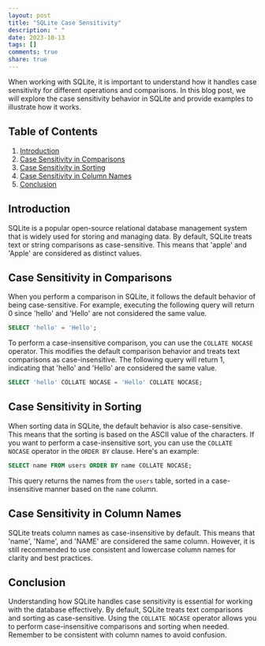 ```yaml
---
layout: post
title: "SQLite Case Sensitivity"
description: " "
date: 2023-10-13
tags: []
comments: true
share: true
---
```


When working with SQLite, it is important to understand how it handles case sensitivity for different operations and comparisons. In this blog post, we will explore the case sensitivity behavior in SQLite and provide examples to illustrate how it works.

## Table of Contents
1. [Introduction](#introduction)
2. [Case Sensitivity in Comparisons](#case-sensitivity-in-comparisons)
3. [Case Sensitivity in Sorting](#case-sensitivity-in-sorting)
4. [Case Sensitivity in Column Names](#case-sensitivity-in-column-names)
5. [Conclusion](#conclusion)

## Introduction
SQLite is a popular open-source relational database management system that is widely used for storing and managing data. By default, SQLite treats text or string comparisons as case-sensitive. This means that 'apple' and 'Apple' are considered as distinct values.

## Case Sensitivity in Comparisons
When you perform a comparison in SQLite, it follows the default behavior of being case-sensitive. For example, executing the following query will return 0 since 'hello' and 'Hello' are not considered the same value.

```sql
SELECT 'hello' = 'Hello';
```

To perform a case-insensitive comparison, you can use the `COLLATE NOCASE` operator. This modifies the default comparison behavior and treats text comparisons as case-insensitive. The following query will return 1, indicating that 'hello' and 'Hello' are considered the same value.

```sql
SELECT 'hello' COLLATE NOCASE = 'Hello' COLLATE NOCASE;
```

## Case Sensitivity in Sorting
When sorting data in SQLite, the default behavior is also case-sensitive. This means that the sorting is based on the ASCII value of the characters. If you want to perform a case-insensitive sort, you can use the `COLLATE NOCASE` operator in the `ORDER BY` clause. Here's an example:

```sql
SELECT name FROM users ORDER BY name COLLATE NOCASE;
```

This query returns the names from the `users` table, sorted in a case-insensitive manner based on the `name` column.

## Case Sensitivity in Column Names
SQLite treats column names as case-insensitive by default. This means that 'name', 'Name', and 'NAME' are considered the same column. However, it is still recommended to use consistent and lowercase column names for clarity and best practices.

## Conclusion
Understanding how SQLite handles case sensitivity is essential for working with the database effectively. By default, SQLite treats text comparisons and sorting as case-sensitive. Using the `COLLATE NOCASE` operator allows you to perform case-insensitive comparisons and sorting when needed. Remember to be consistent with column names to avoid confusion.